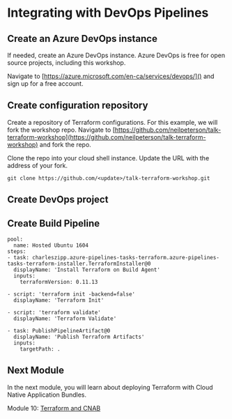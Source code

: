 # Integrating with DevOps Pipelines

## Create an Azure DevOps instance

If needed, create an Azure DevOps instance. Azure DevOps is free for open source projects, including this workshop.

Navigate to [https://azure.microsoft.com/en-ca/services/devops/]() and sign up for a free account.

## Create configuration repository

Create a repository of Terraform configurations. For this example, we will fork the workshop repo. Navigate to [https://github.com/neilpeterson/talk-terraform-workshop](https://github.com/neilpeterson/talk-terraform-workshop) and fork the repo.

Clone the repo into your cloud shell instance. Update the URL with the address of your fork.

```
git clone https://github.com/<update>/talk-terraform-workshop.git
```

## Create DevOps project

## Create Build Pipeline

```
pool:
  name: Hosted Ubuntu 1604
steps:
- task: charleszipp.azure-pipelines-tasks-terraform.azure-pipelines-tasks-terraform-installer.TerraformInstaller@0
  displayName: 'Install Terraform on Build Agent'
  inputs:
    terraformVersion: 0.11.13

- script: 'terraform init -backend=false'
  displayName: 'Terraform Init'

- script: 'terraform validate'
  displayName: 'Terraform Validate'

- task: PublishPipelineArtifact@0
  displayName: 'Publish Terraform Artifacts'
  inputs:
    targetPath: .
```

## Next Module

In the next module, you will learn about deploying Terraform with Cloud Native Application Bundles.

Module 10: [Terraform and CNAB](../12-terraform-cnab)